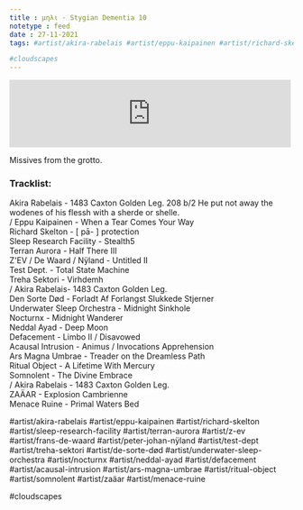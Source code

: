 ```yaml
---
title : μηλι · Stygian Dementia 10
notetype : feed
date : 27-11-2021
tags: #artist/akira-rabelais #artist/eppu-kaipainen #artist/richard-skelton #artist/sleep-research-facility #artist/terran-aurora #artist/z-ev #artist/frans-de-waard #artist/peter-johan-nÿland #artist/test-dept #artist/treha-sektori #artist/de-sorte-død #artist/underwater-sleep-orchestra #artist/nocturnx #artist/neddal-ayad #artist/defacement #artist/acausal-intrusion #artist/ars-magna-umbrae #artist/ritual-object #artist/somnolent #artist/zaäar #artist/menace-ruine 

#cloudscapes 
---
```


<iframe width="99%" height="120" src="https://www.mixcloud.com/widget/iframe/?hide_cover=1&feed=%2Feveningoflight%2Farethousas-dawn-2022%2F" frameborder="0" ></iframe>

Missives from the grotto.

### Tracklist:
Akira Rabelais - 1483 Caxton Golden Leg. 208 b/2 He put not away the wodenes of his flessh with a sherde or shelle.  
/ Eppu Kaipainen - When a Tear Comes Your Way  
Richard Skelton - [ pā- ] protection  
Sleep Research Facility - Stealth5  
Terran Aurora - Half There III  
Z'EV / De Waard / Nÿland - Untitled II  
Test Dept. - Total State Machine  
Treha Sektori - Virhdemh  
/ Akira Rabelais- 1483 Caxton Golden Leg.  
Den Sorte Død - Forladt Af Forlangst Slukkede Stjerner  
Underwater Sleep Orchestra - Midnight Sinkhole  
Nocturnx - Midnight Wanderer  
Neddal Ayad - Deep Moon  
Defacement - Limbo II / Disavowed  
Acausal Intrusion - Animus / Invocations Apprehension  
Ars Magna Umbrae - Treader on the Dreamless Path  
Ritual Object - A Lifetime With Mercury  
Somnolent - The Divine Embrace  
/ Akira Rabelais - 1483 Caxton Golden Leg.  
ZAÄAR - Explosion Cambrienne  
Menace Ruine - Primal Waters Bed

#artist/akira-rabelais #artist/eppu-kaipainen #artist/richard-skelton #artist/sleep-research-facility #artist/terran-aurora #artist/z-ev #artist/frans-de-waard #artist/peter-johan-nÿland #artist/test-dept #artist/treha-sektori #artist/de-sorte-død #artist/underwater-sleep-orchestra #artist/nocturnx #artist/neddal-ayad #artist/defacement #artist/acausal-intrusion #artist/ars-magna-umbrae #artist/ritual-object #artist/somnolent #artist/zaäar #artist/menace-ruine

#cloudscapes 